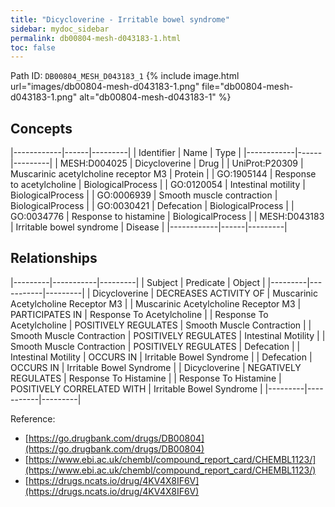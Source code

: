 ```yaml
---
title: "Dicycloverine - Irritable bowel syndrome"
sidebar: mydoc_sidebar
permalink: db00804-mesh-d043183-1.html
toc: false 
---
```



Path ID: `DB00804_MESH_D043183_1`
{% include image.html url="images/db00804-mesh-d043183-1.png" file="db00804-mesh-d043183-1.png" alt="db00804-mesh-d043183-1" %}

## Concepts

|------------|------|---------|
| Identifier | Name | Type    |
|------------|------|---------|
| MESH:D004025 | Dicycloverine | Drug |
| UniProt:P20309 | Muscarinic acetylcholine receptor M3 | Protein |
| GO:1905144 | Response to acetylcholine | BiologicalProcess |
| GO:0120054 | Intestinal motility | BiologicalProcess |
| GO:0006939 | Smooth muscle contraction | BiologicalProcess |
| GO:0030421 | Defecation | BiologicalProcess |
| GO:0034776 | Response to histamine | BiologicalProcess |
| MESH:D043183 | Irritable bowel syndrome | Disease |
|------------|------|---------|

## Relationships

|---------|-----------|---------|
| Subject | Predicate | Object  |
|---------|-----------|---------|
| Dicycloverine | DECREASES ACTIVITY OF | Muscarinic Acetylcholine Receptor M3 |
| Muscarinic Acetylcholine Receptor M3 | PARTICIPATES IN | Response To Acetylcholine |
| Response To Acetylcholine | POSITIVELY REGULATES | Smooth Muscle Contraction |
| Smooth Muscle Contraction | POSITIVELY REGULATES | Intestinal Motility |
| Smooth Muscle Contraction | POSITIVELY REGULATES | Defecation |
| Intestinal Motility | OCCURS IN | Irritable Bowel Syndrome |
| Defecation | OCCURS IN | Irritable Bowel Syndrome |
| Dicycloverine | NEGATIVELY REGULATES | Response To Histamine |
| Response To Histamine | POSITIVELY CORRELATED WITH | Irritable Bowel Syndrome |
|---------|-----------|---------|

Reference: 
  - [https://go.drugbank.com/drugs/DB00804](https://go.drugbank.com/drugs/DB00804)
  - [https://www.ebi.ac.uk/chembl/compound_report_card/CHEMBL1123/](https://www.ebi.ac.uk/chembl/compound_report_card/CHEMBL1123/)
  - [https://drugs.ncats.io/drug/4KV4X8IF6V](https://drugs.ncats.io/drug/4KV4X8IF6V)
